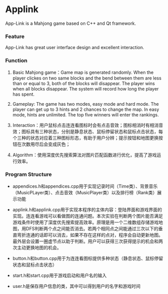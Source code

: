 # Applink
App-Link is a Mahjong game based on C++ and Qt framework. 

### Feature
App-Link has great user interface design and excellent interaction.

### Function

1. Basic Mahjong game：Game map is generated randomly. When the player clickes on two same blocks and the bend between them are less than or equal to 3, both of the blocks will disappear. The player wins when all blocks disappear. The system will record how long the player has spent.  

2. Gameplay: The game has two modes, easy mode and hard mode. The player can get up to 3 hints and 2 chances to change the map. In easy mode, hints are unlimited. The top five winners will enter the rankings.

3. Interaction：用户鼠标点击连连看图标时会有点击音效；图标相消时有相消音效；图标具有三种状态，分别是静息状态、鼠标停留状态和鼠标点击状态，每个三种的状态对应着三种图标形态，有助于用户分辨；提示按钮和地图更换按钮在次数用尽后会变成灰色；  

4. Algorithm：使用深度优先搜索算法对图片匹配函数进行优化，提高了游戏运行效率。  

### Program Structure

- appendices.h和appendices.cpp用于实现记录时间（Time类）、背景音乐（MusicPLayer类）、点击音效（MusicPlayer类）以及排行榜（Rank类）展示功能  

- applink.h和applink.cpp用于实现本程序的主体内容：登陆界面和游戏界面的实现。连连看游戏可以看做图的连通问题。本次实验在判断两个图片能否满足游戏条件时使用了深度优先搜索提高效率。原理是用一个二维数组存储游戏地图，用DFS判断两个点之间能否消去。若两个相同点之间能通过三次以下的垂直弯折连通的话即可以消去，如果不存在这样的点对，程序会自动更新地图。最外层会设置一圈虚节点以助于判断。用户可以获得三次获得提示的机会和两次主动更换地图的机会。  

- button.h和button.cpp用于为连连看图标提供多种状态（静息状态、鼠标停留状态和鼠标点击状态）  

- start.h和start.cpp用于游戏启动和用户名的输入  

- user.h是保存用户信息的类，其中可以得到用户的名字和游戏时间  
